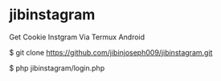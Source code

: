 # jibinstagram
Get Cookie Instgram Via Termux Android

$ git clone https://github.com/jibinjoseph009/jibinstagram.git

$ php jibinstagram/login.php

